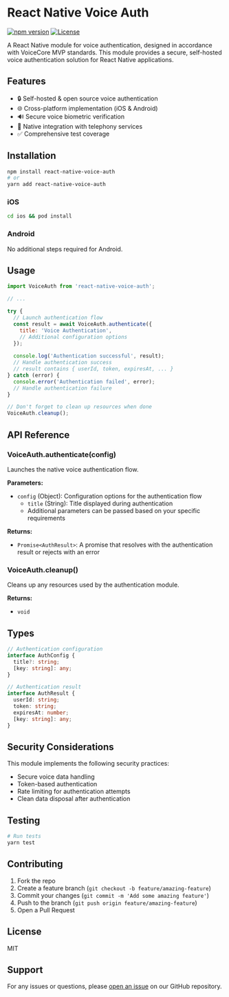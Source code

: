 # React Native Voice Auth

[![npm version](https://img.shields.io/npm/v/react-native-voice-auth.svg)](https://www.npmjs.com/package/react-native-voice-auth)
[![License](https://img.shields.io/npm/l/react-native-voice-auth.svg)](https://github.com/aripuzo/sdktest/blob/master/LICENSE)

A React Native module for voice authentication, designed in accordance with VoiceCore MVP standards. This module provides a secure, self-hosted voice authentication solution for React Native applications.

## Features

- 🔒 Self-hosted & open source voice authentication
- 🌐 Cross-platform implementation (iOS & Android)
- 🔊 Secure voice biometric verification
- 📱 Native integration with telephony services
- ✅ Comprehensive test coverage

## Installation

```sh
npm install react-native-voice-auth
# or
yarn add react-native-voice-auth
```

### iOS

```sh
cd ios && pod install
```

### Android

No additional steps required for Android.

## Usage

```javascript
import VoiceAuth from 'react-native-voice-auth';

// ...

try {
  // Launch authentication flow
  const result = await VoiceAuth.authenticate({
    title: 'Voice Authentication',
    // Additional configuration options
  });
  
  console.log('Authentication successful', result);
  // Handle authentication success
  // result contains { userId, token, expiresAt, ... }
} catch (error) {
  console.error('Authentication failed', error);
  // Handle authentication failure
}

// Don't forget to clean up resources when done
VoiceAuth.cleanup();
```

## API Reference

### VoiceAuth.authenticate(config)

Launches the native voice authentication flow.

**Parameters:**

- `config` (Object): Configuration options for the authentication flow
  - `title` (String): Title displayed during authentication
  - Additional parameters can be passed based on your specific requirements

**Returns:**

- `Promise<AuthResult>`: A promise that resolves with the authentication result or rejects with an error

### VoiceAuth.cleanup()

Cleans up any resources used by the authentication module.

**Returns:**

- `void`

## Types

```typescript
// Authentication configuration
interface AuthConfig {
  title?: string;
  [key: string]: any;
}

// Authentication result
interface AuthResult {
  userId: string;
  token: string;
  expiresAt: number;
  [key: string]: any;
}
```

## Security Considerations

This module implements the following security practices:

- Secure voice data handling
- Token-based authentication
- Rate limiting for authentication attempts
- Clean data disposal after authentication

## Testing

```sh
# Run tests
yarn test
```

## Contributing

1. Fork the repo
2. Create a feature branch (`git checkout -b feature/amazing-feature`)
3. Commit your changes (`git commit -m 'Add some amazing feature'`)
4. Push to the branch (`git push origin feature/amazing-feature`)
5. Open a Pull Request

## License

MIT

## Support

For any issues or questions, please [open an issue](https://github.com/aripuzo/sdktest/issues) on our GitHub repository.
